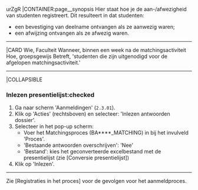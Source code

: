 urZgR
|CONTAINER:page__synopsis
Hier staat hoe je de aan-/afwezigheid van studenten registreert. Dit resulteert in dat studenten:

* een bevestiging van deelname ontvangen als ze aanwezig waren;
* een afwijzing ontvangen als ze afwezig waren.
_____
|CARD
Wie, Faculteit
Wanneer, binnen een week na de matchingsactiviteit
Hoe, groepsgewijs
Betreft, 'studenten die zijn uitgenodigd voor de afgelopen matchingsactiviteit.'
_____
|COLLAPSIBLE
### Inlezen presentielijst:checked
1. Ga naar scherm 'Aanmeldingen' (`2.3.01`).
1. Klik op 'Acties' (rechtsboven) en selecteer: 'Inlezen antwoorden dossier'.
1. Selecteer in het pop-up scherm:
    * Voer het Matchingsproces (BA****_MATCHING) in bij het invulveld 'Proces'.
    * 'Bestaande antwoorden overschrijven': 'Nee'
    * 'Bestand': kies het geconverteerde excelbestand met de presentielijst (zie [Conversie presentielijst])
1. Klik op 'Inlezen'.

-----

Zie [Registraties in het proces] voor de gevolgen voor het aanmeldproces.
